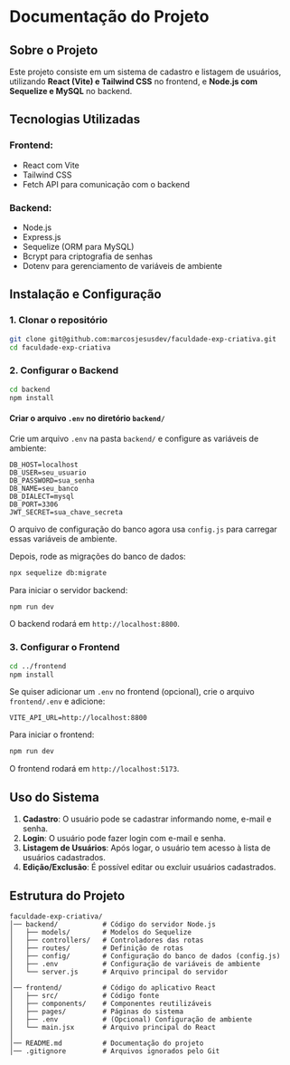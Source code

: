 # Documentação do Projeto

## Sobre o Projeto
Este projeto consiste em um sistema de cadastro e listagem de usuários, utilizando **React (Vite) e Tailwind CSS** no frontend, e **Node.js com Sequelize e MySQL** no backend.

## Tecnologias Utilizadas

### Frontend:
- React com Vite
- Tailwind CSS
- Fetch API para comunicação com o backend

### Backend:
- Node.js
- Express.js
- Sequelize (ORM para MySQL)
- Bcrypt para criptografia de senhas
- Dotenv para gerenciamento de variáveis de ambiente

## Instalação e Configuração

### 1. Clonar o repositório
```sh
git clone git@github.com:marcosjesusdev/faculdade-exp-criativa.git
cd faculdade-exp-criativa
```

### 2. Configurar o Backend
```sh
cd backend
npm install
```

#### Criar o arquivo `.env` no diretório `backend/`
Crie um arquivo `.env` na pasta `backend/` e configure as variáveis de ambiente:

```
DB_HOST=localhost
DB_USER=seu_usuario
DB_PASSWORD=sua_senha
DB_NAME=seu_banco
DB_DIALECT=mysql
DB_PORT=3306
JWT_SECRET=sua_chave_secreta
```

O arquivo de configuração do banco agora usa `config.js` para carregar essas variáveis de ambiente.

Depois, rode as migrações do banco de dados:
```sh
npx sequelize db:migrate
```

Para iniciar o servidor backend:
```sh
npm run dev
```
O backend rodará em `http://localhost:8800`.

### 3. Configurar o Frontend
```sh
cd ../frontend
npm install
```
Se quiser adicionar um `.env` no frontend (opcional), crie o arquivo `frontend/.env` e adicione:
```
VITE_API_URL=http://localhost:8800
```

Para iniciar o frontend:
```sh
npm run dev
```
O frontend rodará em `http://localhost:5173`.

## Uso do Sistema
1. **Cadastro**: O usuário pode se cadastrar informando nome, e-mail e senha.
2. **Login**: O usuário pode fazer login com e-mail e senha.
3. **Listagem de Usuários**: Após logar, o usuário tem acesso à lista de usuários cadastrados.
4. **Edição/Exclusão**: É possível editar ou excluir usuários cadastrados.

## Estrutura do Projeto
```
faculdade-exp-criativa/
│── backend/           # Código do servidor Node.js
│   ├── models/        # Modelos do Sequelize
│   ├── controllers/   # Controladores das rotas
│   ├── routes/        # Definição de rotas
│   ├── config/        # Configuração do banco de dados (config.js)
│   ├── .env           # Configuração de variáveis de ambiente
│   └── server.js      # Arquivo principal do servidor
│
│── frontend/          # Código do aplicativo React
│   ├── src/           # Código fonte
│   ├── components/    # Componentes reutilizáveis
│   ├── pages/         # Páginas do sistema
│   ├── .env           # (Opcional) Configuração de ambiente
│   └── main.jsx       # Arquivo principal do React
│
│── README.md          # Documentação do projeto
│── .gitignore         # Arquivos ignorados pelo Git
```